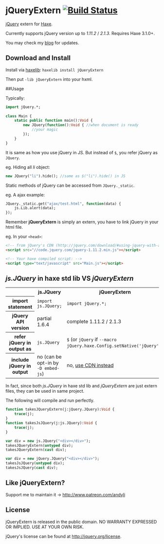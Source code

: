 # jQueryExtern [![Build Status](https://travis-ci.org/andyli/jQueryExternForHaxe.svg?branch=master)](https://travis-ci.org/andyli/jQueryExternForHaxe)

[jQuery](http://jquery.com/) extern for [Haxe](http://haxe.org/).

Currently supports jQuery version up to *1.11.2* / *2.1.3*. Requires Haxe 3.1.0+.

You may check my [blog](http://blog.onthewings.net/) for updates.

## Download and Install

Install via [haxelib](http://haxe.org/doc/haxelib/using_haxelib):
`haxelib install jQueryExtern`

Then put `-lib jQueryExtern` into your hxml.

##Usage

Typically:
```haxe
import jQuery.*;
 
class Main {
	static public function main():Void {
		new JQuery(function():Void { //when document is ready
			//your magic
		});
	}
}
```
It is same as how you use jQuery in JS. But instead of `$`, you refer jQuery as `JQuery`.

eg. Hiding all *li* object:
```haxe
new JQuery("li").hide(); //same as $("li").hide() in JS
```

Static methods of jQuery can be accessed from `JQuery._static`.

eg. A ajax example:
```haxe
JQuery._static.get("ajax/test.html", function(data) {
	js.Lib.alert(data);
});
```
Remember **jQueryExtern** is simply an extern, you have to link jQuery in your html file.

eg. In your `<head>`:
```html
<!-- from jQuery's CDN (http://jquery.com/download/#using-jquery-with-a-cdn) -->
<script src="//code.jquery.com/jquery-1.11.2.min.js"></script>

<!-- Your haxe compiled script: -->
<script type="text/javascript" src="Main.js"></script>
```

## *js.JQuery* in haxe std lib VS *jQueryExtern*

<table>
	<tr>
		<td></td>
		<th scope="col">js.JQuery</th>
		<th scope="col">jQueryExtern</th>
	</tr>
	<tr>
		<th scope="row">import statement</th>
		<td><code>import js.JQuery;</code></td>
		<td><code>import jQuery.*;</code></td>
	</tr>
	<tr>
		<th scope="row">jQuery API version</th>
		<td>partial 1.6.4</td>
		<td>complete 1.11.2 / 2.1.3</td>
	</tr>
	<tr>
		<th scope="row">refer jQuery in output as</th>
		<td><code>js.JQuery</code></td>
		<td><code>$</code> (or <code>jQuery</code> if <code>--macro jQuery.haxe.Config.setNative('jQuery')</code>)</td>
	</tr>
	<tr>
		<th scope="row">include jQuery in output</th>
		<td>no (can be opt-in by <code>-D embed-js</code>)</td>
		<td>no, <a href="http://jquery.com/download/#using-jquery-with-a-cdn" target="_blank">use CDN instead</a></td>
	</tr>
</table>

In fact, since both *js.JQuery* in haxe std lib and *jQueryExtern* are just extern files, they can be used in same project.

The following will compile and run perfectly.

```haxe
function takesJQueryExtern(j:jQuery.JQuery):Void {
	trace(j);
}
function takesJsJQuery(j:js.JQuery):Void {
	trace(j);
}

var div = new js.JQuery("<div></div>");
takesJQueryExtern(untyped div);
takesJQueryExtern(cast div);

var div = new jQuery.JQuery("<div></div>");
takesJsJQuery(untyped div);
takesJsJQuery(cast div);
```

## Like jQueryExtern?

Support me to maintain it -> http://www.patreon.com/andyli

## License

jQueryExtern is released in the public domain. NO WARRANTY EXPRESSED OR IMPLIED. USE AT YOUR OWN RISK.

jQuery's license can be found at http://jquery.org/license.

